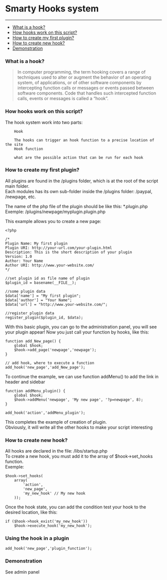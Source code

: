 Smarty Hooks system
=============

* * *

*   [What is a hook?](#what-is-a-hook "What is a hook?")
*   [How hooks work on this script?](#how-hooks-work-on-this-script "How hooks work on this script?")
*   [How to create my first plugin?](#how-to-create-my-first-plugin "How to create my first plugin?")
*   [How to create new hook?](#how-to-create-new-hook "How to create new hook?")
*   [Demonstration](#demonstration "Demonstration")

### What is a hook? ###

> In computer programming, the term hooking covers a range of techniques used to alter or augment the behavior of an operating system, of applications, or of other software components by intercepting function calls or messages or events passed between software components. Code that handles such intercepted function calls, events or messages is called a “hook”.

### How hooks work on this script? ###

The hook system work into two parts:

        Hook

        The hooks can trigger an hook function to a precise location of the site
        Hook function

        what are the possible action that can be run for each hook

### How to create my first plugin? ###

All plugins are found in the /plugins folder, which is at the root of the script main folder.  
Each modules has its own sub-folder inside the /plugins folder: /paypal, /newpage, etc.  

The name of the php file of the plugin should be like this: *.plugin.php  
Exemple: /plugins/newpage/myplugin.plugin.php  

This example allows you to create a new page:

    <?php

    /*
    Plugin Name: My first plugin
    Plugin URI: http://your-url.com/your-plugin.html
    Description: This is the short description of your plugin
    Version: 1.0
    Author: Your Name
    Author URI: http://www.your-website.com/
    */

    //set plugin id as file name of plugin
    $plugin_id = basename(__FILE__);

    //some plugin data
    $data['name'] = "My first plugin";
    $data['author'] = "Your Name";
    $data['url'] = "http://www.your-website.com/";

    //register plugin data
    register_plugin($plugin_id, $data);

With this basic plugin, you can go to the administration panel, you will see your plugin appear!
Now you just call your function by hooks, like this:

    function add_New_page() {
	    global $hook;
	    $hook->add_page('newpage','newpage');
    }

    // add hook, where to execute a function
    add_hook('new_page','add_New_page');


To continue the example, we can use function addMenu() to add the link in header and sidebar

    function addMenu_plugin() {
	    global $hook;
	    $hook->addMenu('newpage', 'My new page', '?p=newpage', 8); 
    }

    add_hook('action','addMenu_plugin');


This completes the example of creation of plugin.  
Obviously, it will write all the other hooks to make your script interesting  

### How to create new hook? ###

All hooks are declared in the file: /libs/startup.php  
To create a new hook, you must add it to the array of $hook->set_hooks function.  
Exemple:

    $hook->set_hooks(
    	array(
    		'action',
    		'new_page',
    		'my_new_hook' // My new hook
    	));


Once the hook state, you can add the condition test your hook to the desired location, like this:

    if ($hook->hook_exist('my_new_hook'))
    	$hook->execute_hook('my_new_hook'); 


### Using the hook in a plugin ###

    add_hook('new_page','plugin_function');


### Demonstration ###

See admin panel

